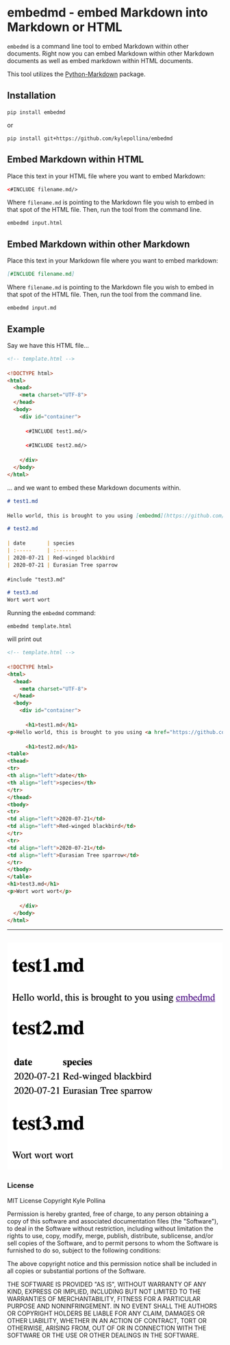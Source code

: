
# embedmd - embed Markdown into Markdown or HTML

`embedmd` is a command line tool to embed Markdown within
other documents. Right now you can embed Markdown within other
Markdown documents as well as embed markdown within HTML documents.

This tool utilizes the
[Python-Markdown](https://python-markdown.github.io/) package.

## Installation

```
pip install embedmd
```

or

```
pip install git+https://github.com/kylepollina/embedmd
```

## Embed Markdown within HTML

Place this text in your HTML file where you want to embed Markdown:

```html
<#INCLUDE filename.md/>
```

Where `filename.md` is pointing to the Markdown file you wish to embed
in that spot of the HTML file. Then, run the tool from the command line.

```shell
embedmd input.html
```

## Embed Markdown within other Markdown

Place this text in your Markdown file where you want to embed markdown:

```Markdown
[#INCLUDE filename.md]
```

Where `filename.md` is pointing to the Markdown file you wish to embed
in that spot of the HTML file. Then, run the tool from the command line.

```shell
embedmd input.md
```

## Example

Say we have this HTML file...

```html
<!-- template.html -->

<!DOCTYPE html>
<html>
  <head>
    <meta charset="UTF-8">
  </head>
  <body>
    <div id="container">

      <#INCLUDE test1.md/>

      <#INCLUDE test2.md/>

    </div>
  </body>
</html>
```

... and we want to embed these Markdown documents within.

```Markdown
# test1.md

Hello world, this is brought to you using [embedmd](https://github.com/kylepollina/embedmd)
```

```Markdown
# test2.md

| date       | species
| :-----     | :-------
| 2020-07-21 | Red-winged blackbird
| 2020-07-21 | Eurasian Tree sparrow

#include "test3.md"
```

```Markdown
# test3.md
Wort wort wort
```

Running the `embedmd` command:

```
embedmd template.html
```

will print out

```html
<!-- template.html -->

<!DOCTYPE html>
<html>
  <head>
    <meta charset="UTF-8">
  </head>
  <body>
    <div id="container">

      <h1>test1.md</h1>
<p>Hello world, this is brought to you using <a href="https://github.com/kylepollina/embedmd">embedmd</a></p>

      <h1>test2.md</h1>
<table>
<thead>
<tr>
<th align="left">date</th>
<th align="left">species</th>
</tr>
</thead>
<tbody>
<tr>
<td align="left">2020-07-21</td>
<td align="left">Red-winged blackbird</td>
</tr>
<tr>
<td align="left">2020-07-21</td>
<td align="left">Eurasian Tree sparrow</td>
</tr>
</tbody>
</table>
<h1>test3.md</h1>
<p>Wort wort wort</p>

    </div>
  </body>
</html>
```

-------
![example output](images/img1.png)
-------

### License

MIT License
Copyright Kyle Pollina

Permission is hereby granted, free of charge, to any person obtaining a copy of this software and associated documentation files (the "Software"), to deal in the Software without restriction, including without limitation the rights to use, copy, modify, merge, publish, distribute, sublicense, and/or sell copies of the Software, and to permit persons to whom the Software is furnished to do so, subject to the following conditions:

The above copyright notice and this permission notice shall be included in all copies or substantial portions of the Software.

THE SOFTWARE IS PROVIDED "AS IS", WITHOUT WARRANTY OF ANY KIND, EXPRESS OR IMPLIED, INCLUDING BUT NOT LIMITED TO THE WARRANTIES OF MERCHANTABILITY, FITNESS FOR A PARTICULAR PURPOSE AND NONINFRINGEMENT. IN NO EVENT SHALL THE AUTHORS OR COPYRIGHT HOLDERS BE LIABLE FOR ANY CLAIM, DAMAGES OR OTHER LIABILITY, WHETHER IN AN ACTION OF CONTRACT, TORT OR OTHERWISE, ARISING FROM, OUT OF OR IN CONNECTION WITH THE SOFTWARE OR THE USE OR OTHER DEALINGS IN THE SOFTWARE.
